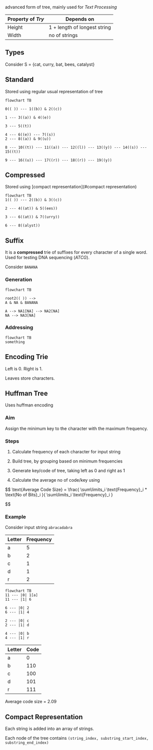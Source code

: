 advanced form of tree, mainly used for *Text Processing*

| Property of *Try* | Depends on                   |
| ----------------- | ---------------------------- |
| Height            | 1 + length of longest string |
| Width             | no of strings                |

## Types

Consider S = {cat, curry, bat, bees, catalyst}

## Standard

Stored using regular usual representation of tree

```mermaid
flowchart TB

0(( )) --- 1((b)) & 2((c))

1 --- 3((a)) & 4((e))

3 --- 5((t))

4 --- 6((e)) --- 7((s))
2 --- 8((a)) & 9((u))

8 --- 10((t)) --- 11((a)) --- 12((l)) --- 13((y)) --- 14((s)) --- 15((t))

9 --- 16((u)) --- 17((r)) --- 18((r)) --- 19((y))
```

## Compressed

Stored using [compact representation](#compact representation)

```mermaid
flowchart TB
1(( )) --- 2((b)) & 3((c))

2 --- 4((at)) & 5((ees))

3 --- 6((at)) & 7((urry))

6 --- 8((alyst))
```

## Suffix

It is a **compressed** trie of suffixes for every character of a single word. Used for testing DNA sequencing $(ATCG)$.

Consider `BANANA`

### Generation

```mermaid
flowchart TB

root2(( )) -->
A & NA & BANANA 

A --> NA1[NA] --> NA2[NA]
NA --> NA3[NA]
```

### Addressing

```mermaid
flowchart TB
something
```

## Encoding Trie

Left is 0. Right is 1.

Leaves store characters.

## Huffman Tree

Uses huffman encoding

### Aim

Assign the minimum key to the character with the maximum frequency.

### Steps

1. Calculate frequency of each character for input string

2. Build tree, by grouping based on minimum frequencies

3. Generate key/code of tree, taking left as 0 and right as 1

4. Calculate the average no of code/key using
   

$$
   \text{Average Code Size} =
   \frac{
   \sum\limits_i \text{Frequency}_i * \text{No of Bits}_i
   }{
   \sum\limits_i \text{Frequency}_i
   }
   

$$

### Example

Consider input string `abracadabra`

| Letter | Frequency |
| ------ | --------- |
| a      | 5         |
| b      | 2         |
| c      | 1         |
| d      | 1         |
| r      | 2         |

```mermaid
flowchart TB
11 --- |0| 1[a]
11 --- |1| 6

6 --- |0| 2
6 --- |1| 4

2 --- |0| c
2 --- |1| d

4 --- |0| b
4 --- |1| r
```

| Letter | Code |
| ------ | ---- |
| a      | 0    |
| b      | 110  |
| c      | 100  |
| d      | 101  |
| r      | 111  |

Average code size = 2.09

## Compact Representation

Each string is added into an array of strings.

Each node of the tree contains `(string_index, substring_start_index, substring_end_index)`

